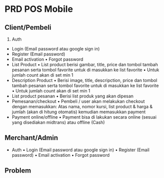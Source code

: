# PRD POS Mobile

## Client/Pembeli

1.	Auth 
  - Login (Email password atau google sign in)
  -	Register (Email password)
  -	Email activation
•	Forgot password
-	List Product
•	List product berisi gambar, title, price dan tombol tambah pesanan serta tombol favorite untuk di masukkan ke list favorite
•	Untuk jumlah count akan di set min 1
-	Description Product
•	Berisi image, title, descripction, price dan tombol tambah pesanan serta tombol favorite untuk di masukkan ke list favorite
•	Untuk jumlah count akan di set min 1
-	List product pesanan
•	Berisi list produk yang akan dipesan
-	Pemesanan/checkout
•	Pembeli / user akan melakukan checkout dengan memasukkan: Atas nama, nomor kursi, list product & harga & jumlah (akan di hitung otomatis) kemudian memasukkan payment
-	Payment online/offline
•	Payment bisa di lakukan secara online (sesuai yang disediakan midtrans) atau offline (Cash)

## Merchant/Admin

-	Auth 
•	Login (Email password atau google sign in)
•	Register (Email password)
•	Email activation
•	Forgot password

## Problem



